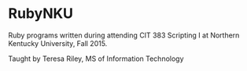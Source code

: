 # RubyNKU
Ruby programs written during attending CIT 383 Scripting I at Northern Kentucky University, Fall 2015.


Taught by Teresa Riley, MS of Information Technology
